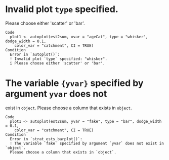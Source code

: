 # Invalid plot `type` specified.
  Please choose either 'scatter' or 'bar'.

    Code
      plot1 <- autoplot(est2sum, xvar = "ageCat", type = "whisker", dodge_width = 0.1,
        color_var = "catchment", CI = TRUE)
    Condition
      Error in `autoplot()`:
      ! Invalid plot `type` specified: "whisker".
      i Please choose either 'scatter' or 'bar'.

# The variable `{yvar}` specified by argument `yvar` does not
  exist in `object`. Please choose a column that exists in `object`.

    Code
      plot1 <- autoplot(est2sum, yvar = "fake", type = "bar", dodge_width = 0.1,
        color_var = "catchment", CI = TRUE)
    Condition
      Error in `strat_ests_barplot()`:
      ! The variable `fake` specified by argument `yvar` does not exist in `object`.
      Please choose a column that exists in `object`.


